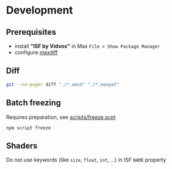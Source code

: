 # Development

## Prerequisites

- install __"ISF by Vidvox"__ in Max `File > Show Package Manager`
- configure [maxdiff](https://github.com/Ableton/maxdevtools/tree/main/maxdiff)

## Diff

```bash
git --no-pager diff "./*.amxd" "./*.maxpat"
```

## Batch freezing

Requires preparation, see [scripts/freeze.scpt](./scripts/freeze.scpt)

```shell
npm script freeze
```

## Shaders

Do not use keywords (like `size`, `float`, `int`, ...) in ISF `NAME` property
